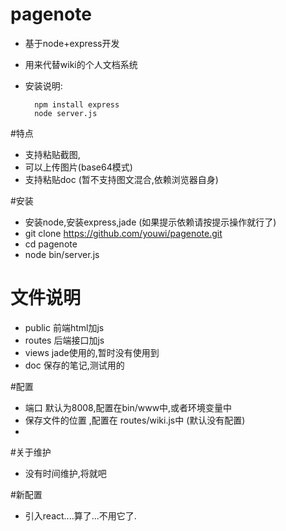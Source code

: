 # pagenote
-  基于node+express开发
- 用来代替wiki的个人文档系统
- 安装说明:

        npm install express
        node server.js
 
#特点
 * 支持粘贴截图,
 * 可以上传图片(base64模式)
 * 支持粘贴doc (暂不支持图文混合,依赖浏览器自身)
 
#安装
 * 安装node,安装express,jade (如果提示依赖请按提示操作就行了)
 * git clone https://github.com/youwi/pagenote.git
 * cd pagenote
 * node bin/server.js
 
# 文件说明
- public 前端html加js
- routes 后端接口加js
- views  jade使用的,暂时没有使用到
- doc 保存的笔记,测试用的
  

#配置
- 端口 默认为8008,配置在bin/www中,或者环境变量中
- 保存文件的位置 ,配置在 routes/wiki.js中 (默认没有配置)
-
#关于维护
- 没有时间维护,将就吧

#新配置
- 引入react....算了...不用它了.
